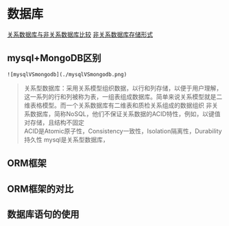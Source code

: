 # 数据库
[关系数据库与非关系数据库比较](https://my.oschina.net/u/1773689/blog/364548)
[非关系数据库存储形式](https://www.cnblogs.com/ynyhl/p/9253025.html)
## mysql+MongoDB区别
    ![mysqlVSmongodb](./mysqlVSmongodb.png)
> 关系型数据库：采用关系模型组织数据，以行和列存储，以便于用户理解，这一系列的行和列被称为表，一组表组成数据库。简单来说关系模型就是二维表格模型。而一个关系数据库有二维表和质检关系组成的数据组织
> 非关系数据库，简称NoSQL，他们不保证关系数据的ACID特性，例如，以键值对存储，且结构不固定  
> ACID是Atomic原子性，Consistency一致性，Isolation隔离性，Durability持久性
 mysql是关系型数据库，
## ORM框架
## ORM框架的对比
## 数据库语句的使用